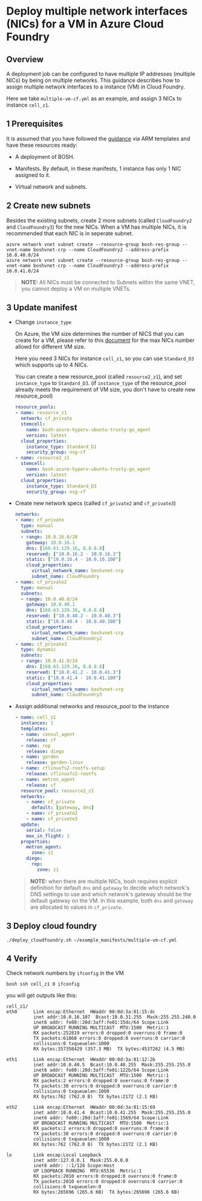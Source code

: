# Deploy multiple network interfaces (NICs) for a VM in Azure Cloud Foundry

## Overview

A deployment job can be configured to have multiple IP addresses (multiple NICs) by being on multiple networks. This guidance describes how to assign multiple network interfaces to a instance (VM) in Cloud Foundry.

Here we take `multiple-vm-cf.yml` as an example, and assign 3 NICs to instance `cell_z1`.

## 1 Prerequisites

It is assumed that you have followed the [guidance](../../guidance.md) via ARM templates and have these resources ready:

* A deployment of BOSH.

* Manifests. By default, in these manifests, 1 instance has only 1 NIC assigned to it.

* Virtual network and subnets.

## 2 Create new subnets

Besides the existing subnets, create 2 more subnets (called `CloudFoundry2` and `CloudFoundry3`) for the new NICs. When a VM has multiple NICs, it is recommended that each NIC is in seperate subnet.

```
azure network vnet subnet create --resource-group bosh-res-group --vnet-name boshvnet-crp --name CloudFoundry2 --address-prefix 10.0.40.0/24
azure network vnet subnet create --resource-group bosh-res-group --vnet-name boshvnet-crp --name CloudFoundry3 --address-prefix 10.0.41.0/24
```
>**NOTE:** All NICs must be connected to Subnets within the same VNET, you cannot deploy a VM on multiple VNETs.

## 3 Update manifest

* Change `instance_type`

  On Azure, the VM size determines the number of NICS that you can create for a VM, please refer to this [document](https://azure.microsoft.com/en-us/documentation/articles/virtual-machines-windows-sizes/) for the max NICs number allowd for different VM size.

  Here you need 3 NICs for instance `cell_z1`, so you can use `Standard_D3` which supports up to 4 NICs.

  You can create a new resource_pool (called `resource2_z1`), and set `instance_type` to `Standard_D3`. (if `instance_type` of the resource_pool already meets the requirement of VM size, you don't have to create new resource_pool) 

  ```yaml
  resource_pools:
  - name: resource_z1
    network: cf_private
    stemcell:
      name: bosh-azure-hyperv-ubuntu-trusty-go_agent
      version: latest
    cloud_properties:
      instance_type: Standard_D1
      security_group: nsg-cf
  - name: resource2_z1
    stemcell:
      name: bosh-azure-hyperv-ubuntu-trusty-go_agent
      version: latest
    cloud_properties:
      instance_type: Standard_D3
      security_group: nsg-cf
  ```

* Create new network specs (called `cf_private2` and `cf_private3`)

  ```yaml
  networks:
  - name: cf_private
    type: manual
    subnets:
    - range: 10.0.16.0/20
      gateway: 10.0.16.1
      dns: [168.63.129.16, 8.8.8.8]
      reserved: ["10.0.16.2 - 10.0.16.3"]
      static: ["10.0.16.4 - 10.0.16.100"]
      cloud_properties:
        virtual_network_name: boshvnet-crp
        subnet_name: CloudFoundry
  - name: cf_private2
    type: manual
    subnets:
    - range: 10.0.40.0/24
      gateway: 10.0.40.1
      dns: [168.63.129.16, 8.8.8.8]
      reserved: ["10.0.40.2 - 10.0.40.3"]
      static: ["10.0.40.4 - 10.0.40.100"]
      cloud_properties:
        virtual_network_name: boshvnet-crp
        subnet_name: CloudFoundry2
  - name: cf_private3
    type: dynamic
    subnets:
    - range: 10.0.41.0/24
      dns: [168.63.129.16, 8.8.8.8]
      reserved: ["10.0.41.2 - 10.0.41.3"]
      static: ["10.0.41.4 - 10.0.41.100"]
      cloud_properties:
        virtual_network_name: boshvnet-crp
        subnet_name: CloudFoundry3
  ```

* Assign additional networks and resource_pool to the instance

  ```yaml
  - name: cell_z1
    instances: 1
    templates:
    - name: consul_agent
      release: cf
    - name: rep
      release: diego
    - name: garden
      release: garden-linux
    - name: cflinuxfs2-rootfs-setup
      release: cflinuxfs2-rootfs
    - name: metron_agent
      release: cf
    resource_pool: resource2_z1
    networks:
      - name: cf_private
        default: [gateway, dns]
      - name: cf_private2
      - name: cf_private3
    update:
      serial: false
      max_in_flight: 1
    properties:
      metron_agent:
        zone: z1
      diego:
        rep:
          zone: z1
  ```
  >**NOTE:** when there are multiple NICs, bosh requires explicit definition for default `dns` and `gateway` to decide which network's DNS settings to use and which network's gateway should be the default gateway on the VM. In this example, both `dns` and `gateway` are allocated to values in `cf_private`.

## 3 Deploy cloud foundry

  ```
  ./deploy_cloudfoundry.sh ~/example_manifests/multiple-vm-cf.yml
  ```

## 4 Verify

  Check network numbers by `ifconfig` in the VM

  ```
  bosh ssh cell_z1 0 ifconfig
  ```

  you will get outputs like this:

  ```
  cell_z1/
  eth0      Link encap:Ethernet  HWaddr 00:0d:3a:01:15:dc
            inet addr:10.0.16.107  Bcast:10.0.31.255  Mask:255.255.240.0
            inet6 addr: fe80::20d:3aff:fe01:15dc/64 Scope:Link
            UP BROADCAST RUNNING MULTICAST  MTU:1500  Metric:1
            RX packets:252819 errors:0 dropped:0 overruns:0 frame:0
            TX packets:61860 errors:0 dropped:0 overruns:0 carrier:0
            collisions:0 txqueuelen:1000
            RX bytes:357358429 (357.3 MB)  TX bytes:4537262 (4.5 MB)

  eth1      Link encap:Ethernet  HWaddr 00:0d:3a:01:12:2b
            inet addr:10.0.40.5  Bcast:10.0.40.255  Mask:255.255.255.0
            inet6 addr: fe80::20d:3aff:fe01:122b/64 Scope:Link
            UP BROADCAST RUNNING MULTICAST  MTU:1500  Metric:1
            RX packets:2 errors:0 dropped:0 overruns:0 frame:0
            TX packets:30 errors:0 dropped:0 overruns:0 carrier:0
            collisions:0 txqueuelen:1000
            RX bytes:762 (762.0 B)  TX bytes:2172 (2.1 KB)

  eth2      Link encap:Ethernet  HWaddr 00:0d:3a:01:15:69
            inet addr:10.0.41.4  Bcast:10.0.41.255  Mask:255.255.255.0
            inet6 addr: fe80::20d:3aff:fe01:1569/64 Scope:Link
            UP BROADCAST RUNNING MULTICAST  MTU:1500  Metric:1
            RX packets:2 errors:0 dropped:0 overruns:0 frame:0
            TX packets:30 errors:0 dropped:0 overruns:0 carrier:0
            collisions:0 txqueuelen:1000
            RX bytes:762 (762.0 B)  TX bytes:2172 (2.1 KB)

  lo        Link encap:Local Loopback
            inet addr:127.0.0.1  Mask:255.0.0.0
            inet6 addr: ::1/128 Scope:Host
            UP LOOPBACK RUNNING  MTU:65536  Metric:1
            RX packets:2010 errors:0 dropped:0 overruns:0 frame:0
            TX packets:2010 errors:0 dropped:0 overruns:0 carrier:0
            collisions:0 txqueuelen:0
            RX bytes:265696 (265.6 KB)  TX bytes:265696 (265.6 KB)

  ```

